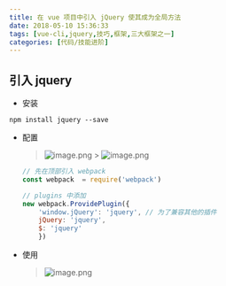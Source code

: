 ```yaml
---
title: 在 vue 项目中引入 jQuery 使其成为全局方法
date: 2018-05-10 15:36:33
tags: [vue-cli,jquery,技巧,框架,三大框架之一]
categories: [代码/技能进阶]
---
```


## 引入 jquery

* 安装

```
npm install jquery --save
```

* 配置

  > ![image.png](https://upload-images.jianshu.io/upload_images/9064013-bda0fe1d615d066a.png?imageMogr2/auto-orient/strip%7CimageView2/2/w/1240) > ![image.png](https://upload-images.jianshu.io/upload_images/9064013-c6610e7d98d022b9.png?imageMogr2/auto-orient/strip%7CimageView2/2/w/1240)

  ```javascript
  // 先在顶部引入 webpack
  const webpack  = require('webpack')

  // plugins 中添加
  new webpack.ProvidePlugin({
      'window.jQuery': 'jquery', // 为了兼容其他的插件
      jQuery: 'jquery',
      $: 'jquery'
      })
  ```

* 使用
  > ![image.png](https://upload-images.jianshu.io/upload_images/9064013-6fd32a4cc2e690dc.png?imageMogr2/auto-orient/strip%7CimageView2/2/w/1240)
